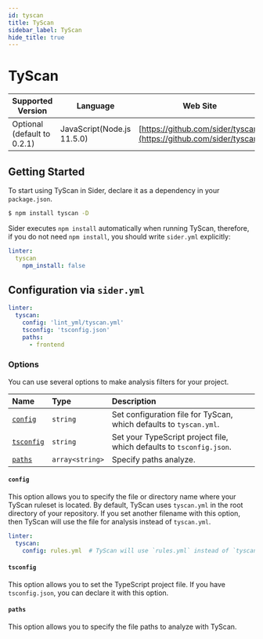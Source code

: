 ```yaml
---
id: tyscan
title: TyScan
sidebar_label: TyScan
hide_title: true
---
```


# TyScan

| Supported Version | Language | Web Site |
| ----------------- | -------- | -------- |
| Optional (default to 0.2.1) | JavaScript(Node.js 11.5.0) | [https://github.com/sider/tyscan](https://github.com/sider/tyscan) |

## Getting Started

To start using TyScan in Sider, declare it as a dependency in your `package.json`.

```bash
$ npm install tyscan -D
```

Sider executes `npm install` automatically when running TyScan, therefore, if you do not need `npm install`, you should write `sider.yml` explicitly:

```yaml
linter:
  tyscan
    npm_install: false
```

## Configuration via `sider.yml`

```yaml
linter:
  tyscan:
    config: 'lint_yml/tyscan.yml'
    tsconfig: 'tsconfig.json'
    paths:
      - frontend
```

### Options

You can use several options to make analysis filters for your project.

| Name | Type | Description |
| :--- | :--- | :---------- |
| [`config`](#config) | `string` | Set configuration file for TyScan, which defaults to `tyscan.yml`. |
| [`tsconfig`](#tsconfig) | `string` | Set your TypeScript project file, which defaults to `tsconfig.json`. |
| [`paths`](#paths) | `array<string>` | Specify paths analyze. |

#### `config`

This option allows you to specify the file or directory name where your TyScan ruleset is located.
By default, TyScan uses `tyscan.yml` in the root directory of your repository. If you set another filename with this option, then TyScan will use the file for analysis instead of `tyscan.yml`.

```yaml
linter:
  tyscan:
    config: rules.yml  # TyScan will use `rules.yml` instead of `tyscan.yml` as the ruleset.
```

#### `tsconfig`

This option allows you to set the TypeScript project file. If you have `tsconfig.json`, you can declare it with this option.

#### `paths`

This option allows you to specify the file paths to analyze with TyScan.
